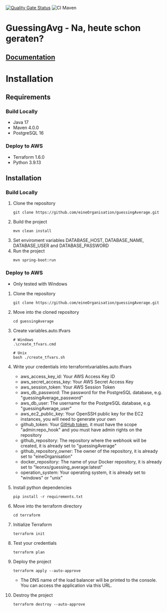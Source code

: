 [![Quality Gate Status](https://sonarcloud.io/api/project_badges/measure?project=eineOrganisation_guessingAverage&metric=alert_status)](https://sonarcloud.io/summary/new_code?id=eineOrganisation_guessingAverage)
![CI Maven](https://github.com/eineOrganisation/guessingAverage/actions/workflows/maven.yml/badge.svg)

# GuessingAvg - Na, heute schon geraten?

## [Documentation](README.md)

# Installation

## Requirements

### Build Locally
* Java 17
* Maven 4.0.0
* PostgreSQL 16

### Deploy to AWS
* Terraform 1.6.0
* Python 3.9.13

## Installation
### Build Locally

1. Clone the repository
   ```shell
   git clone https://github.com/eineOrganisation/guessingAverage.git
   ```
2. Build the project
   ```shell
   mvn clean install
   ```
3. Set enviroment variables DATABASE_HOST, DATABASE_NAME, DATABASE_USER and DATABASE_PASSWORD
4. Run the project
   ```shell
   mvn spring-boot:run
   ```

### Deploy to AWS

+ Only tested with Windows

1. Clone the repository
   ```shell
   git clone https://github.com/eineOrganisation/guessingAverage.git
   ```

2. Move into the cloned repository
   ```shell
   cd guessingAverage
   ```

3. Create variables.auto.tfvars
   ```shell
   # Windows
   .\create_tfvars.cmd
   ```
   ```shell
   # Unix
   bash ./create_tfvars.sh
   ```

4. Write your credentials into terraform\variables.auto.tfvars

    + aws_access_key_id: Your AWS Access Key ID
    + aws_secret_access_key: Your AWS Secret Access Key
    + aws_session_token: Your AWS Session Token
    + aws_db_password: The password for the PostgreSQL database, e.g. "guessingAverage_password"
    + aws_db_user: The username for the PostgreSQL database, e.g. "guessingAverage_user"
    + aws_ec2_public_key: Your OpenSSH public key for the EC2 instances, you will need to generate your own
    + github_token: Your [GitHub token](https://github.com/settings/tokens/new?description=guessingAverageWebHook&scopes=admin:repo_hook), it must have the scope "admin:repo_hook" and you must have admin rights on the repository
    + github_repository: The repository where the webhook will be created, it is already set to "guessingAverage"
    + github_repository_owner: The owner of the repository, it is already set to "eineOrganisation"
    + docker_repository: The name of your Docker repository, it is already set to "leonxs/guessing_average:latest"
    + operation_system: Your operating system, it is already set to "windows" or "unix"

5. Install python dependencies
   ```shell
   pip install -r requirements.txt
   ```

6. Move into the terraform directory
   ```shell
   cd terraform
   ```

7. Initialize Terraform
   ```shell
   terraform init
   ```
8. Test your credentials
   ```shell
   terraform plan
   ```

9. Deploy the project
   ```shell
   terraform apply --auto-approve
   ```
    + The DNS name of the load balancer will be printed to the console. You can access the application via this URL.

10. Destroy the project
    ```shell
    terraform destroy --auto-approve
    ```
